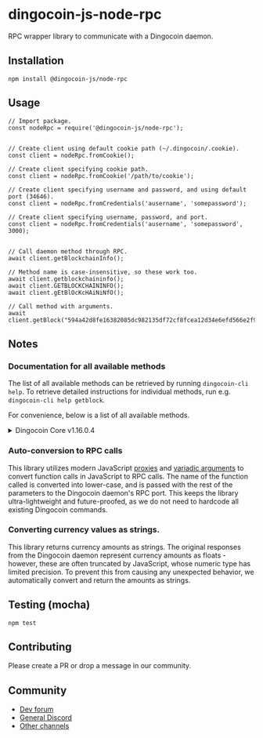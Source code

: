 # dingocoin-js-node-rpc
RPC wrapper library to communicate with a Dingocoin daemon.

## Installation
`npm install @dingocoin-js/node-rpc`

## Usage
```
// Import package.
const nodeRpc = require('@dingocoin-js/node-rpc');


// Create client using default cookie path (~/.dingocoin/.cookie).
const client = nodeRpc.fromCookie();

// Create client specifying cookie path.
const client = nodeRpc.fromCookie('/path/to/cookie');

// Create client specifying username and password, and using default port (34646).
const client = nodeRpc.fromCredentials('ausername', 'somepassword');

// Create client specifying username, password, and port.
const client = nodeRpc.fromCredentials('ausername', 'somepassword', 3000);


// Call daemon method through RPC.
await client.getBlockchainInfo();

// Method name is case-insensitive, so these work too.
await client.getblockchaininfo();
await client.GETBLOCKCHAININFO();
await client.gEtBlOcKcHAiNiNfO();

// Call method with arguments.
await client.getBlock("594a42d8fe16382085dc982135df72cf8fcea12d34e6efd566e2f9e442e2136f");
```

## Notes
### Documentation for all available methods
The list of all available methods can be retrieved by running `dingocoin-cli help`. To retrieve detailed instructions for individual methods, run e.g. `dingocoin-cli help getblock`.

For convenience, below is a list of all available methods.
<details>
  <summary>Dingocoin Core v1.16.0.4</summary>
  
  ```
  == Blockchain ==
getbestblockhash
getblock "blockhash" ( verbose )
getblockchaininfo
getblockcount
getblockhash height
getblockheader "hash" ( verbose )
getchaintips
getdifficulty
getmempoolancestors txid (verbose)
getmempooldescendants txid (verbose)
getmempoolentry txid
getmempoolinfo
getrawmempool ( verbose )
gettxout "txid" n ( include_mempool )
gettxoutproof ["txid",...] ( blockhash )
gettxoutsetinfo
preciousblock "blockhash"
pruneblockchain
verifychain ( checklevel nblocks )
verifytxoutproof "proof"

== Control ==
getinfo
getmemoryinfo
help ( "command" )
stop

== Generating ==
generate nblocks ( maxtries )
generatetoaddress nblocks address (maxtries)

== Mining ==
getauxblock (hash auxpow)
getblocktemplate ( TemplateRequest )
getmininginfo
getnetworkhashps ( nblocks height )
prioritisetransaction <txid> <priority delta> <fee delta>
submitblock "hexdata" ( "jsonparametersobject" )

== Network ==
addnode "node" "add|remove|onetry"
clearbanned
disconnectnode "address"
getaddednodeinfo ( "node" )
getconnectioncount
getnettotals
getnetworkinfo
getpeerinfo
listbanned
ping
setban "subnet" "add|remove" (bantime) (absolute)
setnetworkactive true|false

== Rawtransactions ==
createrawtransaction [{"txid":"id","vout":n},...] {"address":amount,"data":"hex",...} ( locktime )
decoderawtransaction "hexstring"
decodescript "hexstring"
fundrawtransaction "hexstring" ( options )
getrawtransaction "txid" ( verbose )
sendrawtransaction "hexstring" ( allowhighfees )
signrawtransaction "hexstring" ( [{"txid":"id","vout":n,"scriptPubKey":"hex","redeemScript":"hex"},...] ["privatekey1",...] sighashtype )

== Util ==
createmultisig nrequired ["key",...]
estimatefee nblocks
estimatepriority nblocks
estimatesmartfee nblocks
estimatesmartpriority nblocks
signmessagewithprivkey "privkey" "message"
validateaddress "address"
verifymessage "address" "signature" "message"

== Wallet ==
abandontransaction "txid"
addmultisigaddress nrequired ["key",...] ( "account" )
addwitnessaddress "address"
backupwallet "destination"
bumpfee "txid" ( options )
dumpprivkey "address"
dumpwallet "filename"
encryptwallet "passphrase"
getaccount "address"
getaccountaddress "account"
getaddressesbyaccount "account"
getbalance ( "account" minconf include_watchonly )
getnewaddress ( "account" )
getrawchangeaddress
getreceivedbyaccount "account" ( minconf )
getreceivedbyaddress "address" ( minconf )
gettransaction "txid" ( include_watchonly )
getunconfirmedbalance
getwalletinfo
importaddress "address" ( "label" rescan p2sh )
importmulti "requests" "options"
importprivkey "bitcoinprivkey" ( "label" ) ( rescan )
importprunedfunds
importpubkey "pubkey" ( "label" rescan )
importwallet "filename"
keypoolrefill ( newsize )
listaccounts ( minconf include_watchonly)
listaddressgroupings
listlockunspent
listreceivedbyaccount ( minconf include_empty include_watchonly)
listreceivedbyaddress ( minconf include_empty include_watchonly)
listsinceblock ( "blockhash" target_confirmations include_watchonly)
listtransactions ( "account" count skip include_watchonly)
listunspent ( minconf maxconf  ["addresses",...] [include_unsafe] [query_options])
lockunspent unlock ([{"txid":"txid","vout":n},...])
move "fromaccount" "toaccount" amount ( minconf "comment" )
removeprunedfunds "txid"
sendfrom "fromaccount" "toaddress" amount ( minconf "comment" "comment_to" )
sendmany "fromaccount" {"address":amount,...} ( minconf "comment" ["address",...] )
sendtoaddress "address" amount ( "comment" "comment_to" subtractfeefromamount )
setaccount "address" "account"
settxfee amount
signmessage "address" "message"
  ```
</details>

### Auto-conversion to RPC calls
This library utilizes modern JavaScript [proxies](https://developer.mozilla.org/en-US/docs/Web/JavaScript/Reference/Global_Objects/Proxy) 
and [variadic arguments](https://developer.mozilla.org/en-US/docs/Web/JavaScript/Reference/Functions/rest_parameters) to convert function calls
in JavaScript to RPC calls. The name of the function called is converted into lower-case, and is passed with the rest of the parameters to the
Dingocoin daemon's RPC port. This keeps the library ultra-lightweight and future-proofed, as we do not need to hardcode all existing Dingocoin commands.

### Converting currency values as strings.
This library returns currency amounts as strings. The original responses from the Dingocoin daemon represent currency amounts as floats - however, 
these are often truncated by JavaScript, whose numeric type has limited precision. To prevent this from causing any unexpected behavior, we automatically
convert and return the amounts as strings.

## Testing (mocha)
`npm test`

## Contributing
Please create a PR or drop a message in our community.

## Community
- [Dev forum](https://dev.dingocoin.org)
- [General Discord](https://discord.gg/y3J946HFQM)
- [Other channels](https://dingocoin.org/community)
